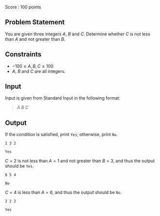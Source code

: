 Score : $100$ points

## Problem Statement

You are given three integers $A$, $B$ and $C$.
Determine whether $C$ is not less than $A$ and not greater than $B$.

## Constraints

- $-100 \leq A,B,C \leq 100$
- $A$, $B$ and $C$ are all integers.

## Input

Input is given from Standard Input in the following format:  

> $A$ $B$ $C$

## Output

If the condition is satisfied, print `Yes`; otherwise, print `No`.

```input1
1 3 2
```

```output1
Yes
```

$C=2$ is not less than $A=1$ and not greater than $B=3$, and thus the output should be `Yes`.

```input2
6 5 4
```

```output2
No
```

$C=4$ is less than $A=6$, and thus the output should be `No`.

```input3
2 2 2
```

```output3
Yes
```